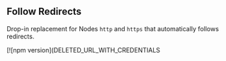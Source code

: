 ## Follow Redirects

Drop-in replacement for Nodes `http` and `https` that automatically follows redirects.

[![npm version](DELETED_URL_WITH_CREDENTIALS
